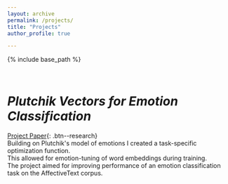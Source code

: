 ```yaml
---
layout: archive
permalink: /projects/ 
title: "Projects"
author_profile: true

---
```


{% include base_path %}

&nbsp;


# *Plutchik Vectors for Emotion Classification* 
[Project Paper](/files/projects/emotion_tuning_word_embeddings_WT.pdf){: .btn--research} \
Building on Plutchik's model of emotions I created a task-specific optimization function.\
This allowed for emotion-tuning of word embeddings during training.\
The project aimed for improving performance of an emotion classification task on the AffectiveText corpus.


